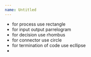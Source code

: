 ```yaml
---
name: Untitled
---
```


- for process use rectangle
- for input output parrelogram 
- for decision use rhombus
- for connector use circle
- for termination of code use ecllipse
- 